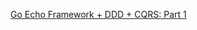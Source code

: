 [Go Echo Framework + DDD + CQRS: Part 1](https://medium.com/@i.4erkasov/go-echo-framework-ddd-cqrs-part-1-637595917b3b)